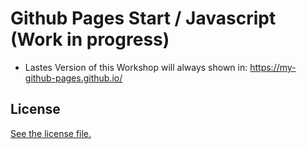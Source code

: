 # Github Pages Start / Javascript (Work in progress)
* Lastes Version of this Workshop will always shown in: https://my-github-pages.github.io/

## License
[See the license file.](./LICENSE.md)
